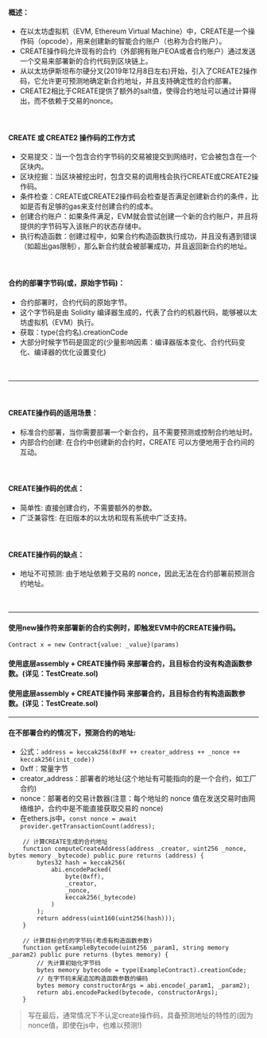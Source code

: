
#### 概述：
- 在以太坊虚拟机（EVM, Ethereum Virtual Machine）中，CREATE是一个操作码（opcode），用来创建新的智能合约账户（也称为合约账户）。
- CREATE操作码允许现有的合约（外部拥有账户EOA或者合约账户）通过发送一个交易来部署新的合约代码到区块链上。
- 从以太坊伊斯坦布尔硬分叉(2019年12月8日左右)开始，引入了CREATE2操作码，它允许更可预测地确定新合约地址，并且支持确定性的合约部署。
- CREATE2相比于CREATE提供了额外的salt值，使得合约地址可以通过计算得出，而不依赖于交易的nonce。

　

#### CREATE 或 CREATE2 操作码的工作方式
- 交易提交：当一个包含合约字节码的交易被提交到网络时，它会被包含在一个区块内。
- 区块挖掘：当区块被挖出时，包含交易的调用栈会执行CREATE或CREATE2操作码。
- 条件检查：CREATE或CREATE2操作码会检查是否满足创建新合约的条件，比如是否有足够的gas来支付创建合约的成本。
- 创建合约账户：如果条件满足，EVM就会尝试创建一个新的合约账户，并且将提供的字节码写入该账户的状态存储中。
- 执行构造函数：创建过程中，如果合约构造函数执行成功，并且没有遇到错误（如超出gas限制），那么新合约就会被部署成功，并且返回新合约的地址。

　

#### 合约的部署字节码(或，原始字节码)：
- 合约部署时，合约代码的原始字节。
- 这个字节码是由 Solidity 编译器生成的，代表了合约的机器代码，能够被以太坊虚拟机（EVM）执行。
- 获取：type(合约名).creationCode
- 大部分时候字节码是固定的(少量影响因素：编译器版本变化、合约代码变化、编译器的优化设置变化)

　

-------------------------------------------------------------------------------------

　

#### CREATE操作码的适用场景：
- 标准合约部署，当你需要部署一个新合约，且不需要预测或控制合约地址时。
- 内部合约创建: 在合约中创建新的合约时，CREATE 可以方便地用于合约间的互动。

　

#### CREATE操作码的优点：
- 简单性: 直接创建合约，不需要额外的参数。
- 广泛兼容性: 在旧版本的以太坊和现有系统中广泛支持。

　

#### CREATE操作码的缺点：
- 地址不可预测: 由于地址依赖于交易的 nonce，因此无法在合约部署前预测合约地址。

　

-------------------------------------------------------------------------------------



#### 使用new操作符来部署新的合约实例时，即触发EVM中的CREATE操作码。
```
Contract x = new Contract{value: _value}(params)
```

#### 使用底层assembly + CREATE操作码 来部署合约，且目标合约没有构造函数参数。(详见：TestCreate.sol)

#### 使用底层assembly + CREATE操作码 来部署合约，且目标合约有构造函数参数。(详见：TestCreate.sol)



-------------------------------------------------------------------------------------



#### 在不部署合约的情况下，预测合约的地址:
- 公式：```address = keccak256(0xFF ++ creator_address ++ _nonce ++ keccak256(init_code))```
- 0xff：常量字节
- creator_address：部署者的地址(这个地址有可能指向的是一个合约，如工厂合约)
- nonce：部署者的交易计数器(注意：每个地址的 nonce 值在发送交易时由网络维护，合约中是不能直接获取交易的 nonce)
- 在ethers.js中，```const nonce = await provider.getTransactionCount(address);```

```
    // 计算CREATE生成的合约地址
    function computeCreateAddress(address _creator, uint256 _nonce, bytes memory _bytecode) public pure returns (address) {
        bytes32 hash = keccak256(
            abi.encodePacked(
                byte(0xff),
                _creator,
                _nonce,
                keccak256(_bytecode)
            )
        );
        return address(uint160(uint256(hash)));
    }

    // 计算目标合约的字节码(考虑有构造函数参数)
    function getExampleBytecode(uint256 _param1, string memory _param2) public pure returns (bytes memory) {
        // 先计算初始化字节码
        bytes memory bytecode = type(ExampleContract).creationCode;
        // 在字节码末尾追加构造函数参数的编码
        bytes memory constructorArgs = abi.encode(_param1, _param2);
        return abi.encodePacked(bytecode, constructorArgs);
    }
```    

> 写在最后，通常情况下不认定create操作码，具备预测地址的特性的(因为nonce值，即使在js中，也难以预测!)
